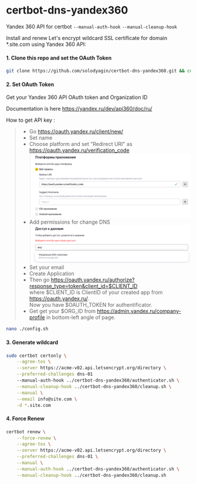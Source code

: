 # certbot-dns-yandex360

Yandex 360 API for certbot `--manual-auth-hook` `--manual-cleanup-hook`

Install and renew Let's encrypt wildcard SSL certificate for domain \*.site.com using Yandex 360 API:

#### 1. Clone this repo and set the OAuth Token

```bash
git clone https://github.com/solodyagin/certbot-dns-yandex360.git && cd ./certbot-dns-yandex360
```

#### 2. Set OAuth Token

Get your Yandex 360 API OAuth token and Organization ID

Documentation is here https://yandex.ru/dev/api360/doc/ru/

How to get API key :

> - Go https://oauth.yandex.ru/client/new/
> - Set name
> - Choose platform and set "Redirect URI" as https://oauth.yandex.ru/verification_code ![](./img/platform.png)
> - Add permissions for change DNS ![](./img/permissions.png)
> - Set your email
> - Create Application
> - Then go https://oauth.yandex.ru/authorize?response_type=token&client_id=$CLIENT_ID  
>   where $CLIENT_ID is ClientID of your created app from https://oauth.yandex.ru/.  
>   Now you have $OAUTH_TOKEN for authentificator.
> - Get get your $ORG_ID from https://admin.yandex.ru/company-profile in bottom-left angle of page.

```bash
nano ./config.sh
```

#### 3. Generate wildcard

```bash
sudo certbot certonly \
    --agree-tos \
    --server https://acme-v02.api.letsencrypt.org/directory \
    --preferred-challenges dns-01
    --manual-auth-hook ../certbot-dns-yandex360/authenticator.sh \
    --manual-cleanup-hook ../certbot-dns-yandex360/cleanup.sh \
    --manual \
    --email info@site.com \
    -d *.site.com
```

#### 4. Force Renew

```bash
certbot renew \
    --force-renew \
    --agree-tos \
    --server https://acme-v02.api.letsencrypt.org/directory \
    --preferred-challenges dns-01 \
    --manual \
    --manual-auth-hook ../certbot-dns-yandex360/authenticator.sh \
    --manual-cleanup-hook ../certbot-dns-yandex360/cleanup.sh
```

